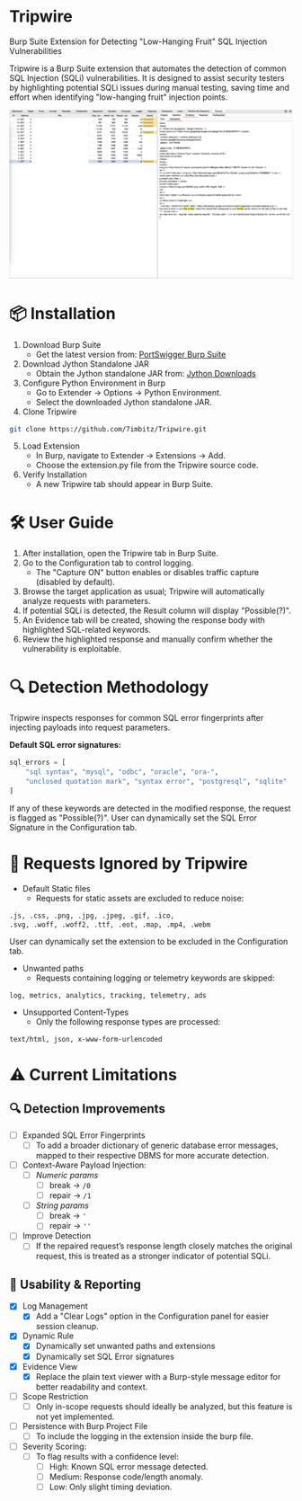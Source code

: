 # Tripwire

Burp Suite Extension for Detecting "Low-Hanging Fruit" SQL Injection Vulnerabilities

Tripwire is a Burp Suite extension that automates the detection of common SQL Injection (SQLi) vulnerabilities. It is designed to assist security testers by highlighting potential SQLi issues during manual testing, saving time and effort when identifying "low-hanging fruit" injection points.

![Tripwire Example](Tripwire_Example.png)

# 📦 Installation

1. Download Burp Suite
    - Get the latest version from: [PortSwigger Burp Suite](http://portswigger.net/burp/download.html)
2. Download Jython Standalone JAR
    - Obtain the Jython standalone JAR from: [Jython Downloads](http://www.jython.org/download.html)
3. Configure Python Environment in Burp
    - Go to Extender → Options → Python Environment.
    - Select the downloaded Jython standalone JAR.
4. Clone Tripwire
```bash
git clone https://github.com/7imbitz/Tripwire.git
```
5. Load Extension
    - In Burp, navigate to Extender → Extensions → Add.
    - Choose the extension.py file from the Tripwire source code.
6. Verify Installation
    - A new Tripwire tab should appear in Burp Suite.

# 🛠 User Guide

1. After installation, open the Tripwire tab in Burp Suite.
2. Go to the Configuration tab to control logging.
    - The "Capture ON" button enables or disables traffic capture (disabled by default).
4. Browse the target application as usual; Tripwire will automatically analyze requests with parameters.
5. If potential SQLi is detected, the Result column will display "Possible(?)".
6. An Evidence tab will be created, showing the response body with highlighted SQL-related keywords.
7. Review the highlighted response and manually confirm whether the vulnerability is exploitable.

# 🔍 Detection Methodology

Tripwire inspects responses for common SQL error fingerprints after injecting payloads into request parameters.

**Default SQL error signatures:**
```python
sql_errors = [
    "sql syntax", "mysql", "odbc", "oracle", "ora-",
    "unclosed quotation mark", "syntax error", "postgresql", "sqlite"
]
```

If any of these keywords are detected in the modified response, the request is flagged as "Possible(?)". User can
dynamically set the SQL Error Signature in the Configuration tab.

# 🚫 Requests Ignored by Tripwire

- Default Static files
    - Requests for static assets are excluded to reduce noise:
```arduino
.js, .css, .png, .jpg, .jpeg, .gif, .ico,
.svg, .woff, .woff2, .ttf, .eot, .map, .mp4, .webm
```

User can dynamically set the extension to be excluded in the Configuration tab.

- Unwanted paths
    - Requests containing logging or telemetry keywords are skipped:
```arduino
log, metrics, analytics, tracking, telemetry, ads
```

- Unsupported Content-Types
   - Only the following response types are processed:
```arduino
text/html, json, x-www-form-urlencoded
```

# ⚠ Current Limitations

## 🔍 Detection Improvements
- [ ] Expanded SQL Error Fingerprints
    - [ ] To add a broader dictionary of generic database error messages, mapped to their respective DBMS for more accurate detection.
- [ ] Context-Aware Payload Injection:
    - [ ] _Numeric params_
        - [ ] break -> `/0`
        - [ ] repair -> `/1`
    - [ ] _String params_
        - [ ] break -> `'`
        - [ ] repair -> `''`
- [ ] Improve Detection
    - [ ] If the repaired request’s response length closely matches the original request, this is treated as a stronger indicator of potential SQLi.

## 📝 Usability & Reporting
- [X] Log Management
    - [X] Add a "Clear Logs" option in the Configuration panel for easier session cleanup.
- [X] Dynamic Rule
    - [X] Dynamically set unwanted paths and extensions
    - [X] Dynamically set SQL Error signatures
- [X] Evidence View 
    - [X] Replace the plain text viewer with a Burp-style message editor for better readability and context.
- [ ] Scope Restriction
    - [ ] Only in-scope requests should ideally be analyzed, but this feature is not yet implemented.
- [ ] Persistence with Burp Project File
    - [ ] To include the logging in the extension inside the burp file.
- [ ] Severity Scoring:
    - [ ] To flag results with a confidence level:
        - [ ] High: Known SQL error message detected.
        - [ ] Medium: Response code/length anomaly.
        - [ ] Low: Only slight timing deviation.
